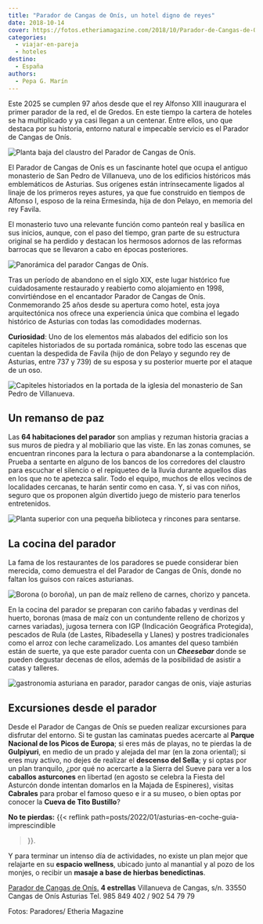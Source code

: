 ```yaml
---
title: "Parador de Cangas de Onís, un hotel digno de reyes"
date: 2018-10-14
cover: https://fotos.etheriamagazine.com/2018/10/Parador-de-Cangas-de-Onis-portada.jpg
categories: 
  - viajar-en-pareja
  - hoteles
destino: 
  - España
authors: 
  - Pepa G. Marín
---
```


Este 2025 se cumplen 97 años desde que el rey Alfonso XIII inaugurara el primer parador 
de la red, el de Gredos. En este tiempo la cartera de hoteles se ha multiplicado y ya 
casi llegan a un centenar. Entre ellos, uno que destaca por su historia, entorno natural 
e impecable servicio es el Parador de Cangas de Onís. 

![Planta baja del claustro del Parador de Cangas de Onís.](https://fotos.etheriamagazine.com/2018/10/Parador-de-Cangas-de-Onis-claustro.jpg "Planta baja del claustro del Parador de Cangas de Onís.")

El Parador de Cangas de Onís es un fascinante hotel que ocupa el antiguo monasterio de 
San Pedro de Villanueva, uno de los edificios históricos más emblemáticos de Asturias. 
Sus orígenes están intrínsecamente ligados al linaje de los primeros reyes astures, ya 
que fue construido en tiempos de Alfonso I, esposo de la reina Ermesinda, hija de don 
Pelayo, en memoria del rey Favila. 

El monasterio tuvo una relevante función como panteón real y basílica en sus inicios, 
aunque, con el paso del tiempo, gran parte de su estructura original se ha perdido y 
destacan los hermosos adornos de las reformas barrocas que se llevaron a cabo en épocas 
posteriores. 

![Panorámica del parador Cangas de Onís.](https://fotos.etheriamagazine.com/2018/10/Parador-de-Cangas-de-Onis-panoramica.jpg "Panorámica del parador Cangas de Onís.")

Tras un período de abandono en el siglo XIX, este lugar histórico fue cuidadosamente 
restaurado y reabierto como alojamiento en 1998, convirtiéndose en el encantador Parador 
de Cangas de Onís. Conmemorando 25 años desde su apertura como hotel, esta joya 
arquitectónica nos ofrece una experiencia única que combina el legado histórico de 
Asturias con todas las comodidades modernas. 

**Curiosidad**: Uno de los elementos más alabados del edificio son los capiteles 
historiados de su portada románica, sobre todo las escenas que cuentan la despedida de 
Favila (hijo de don Pelayo y segundo rey de Asturias, entre 737 y 739) de su esposa y su 
posterior muerte por el ataque de un oso. 

![Capiteles historiados en la portada de la iglesia del monasterio de San Pedro de Villanueva.](https://fotos.etheriamagazine.com/2018/10/Parador-cangas-onis-detalle-capiteles-favila.jpg "Capiteles historiados en la portada de la iglesia del monasterio de San Pedro de Villanueva.")

## Un remanso de paz

Las **64 habitaciones del parador** son amplias y rezuman historia gracias a sus muros 
de piedra y al mobiliario que las viste. En las zonas comunes, se encuentran rincones 
para la lectura o para abandonarse a la contemplación. Prueba a sentarte en alguno de 
los bancos de los corredores del claustro para escuchar el silencio o el repiqueteo de 
la lluvia durante aquellos días en los que no te apetezca salir. Todo el equipo, muchos 
de ellos vecinos de localidades cercanas, te harán sentir como en casa. Y, si vas con 
niños, seguro que os proponen algún divertido juego de misterio para tenerlos 
entretenidos. 

![Planta superior con una pequeña biblioteca y rincones para sentarse.](https://fotos.etheriamagazine.com/2018/10/Parador-de-Cangas-de-Onis-planta-superior.jpg "Planta superior con una pequeña biblioteca y rincones para sentarse.")

## La cocina del parador

La fama de los restaurantes de los paradores se puede considerar bien merecida, como 
demuestra el del Parador de Cangas de Onís, donde no faltan los guisos con raíces 
asturianas. 

![Borona (o boroña), un pan de maíz relleno de carnes, chorizo y panceta.](https://fotos.etheriamagazine.com/2018/10/Azucena-sanchez-borona-parador.jpg "Borona (o boroña), un pan de maíz relleno de carnes, chorizo y panceta.")

En la cocina del parador se preparan con cariño fabadas y verdinas del huerto, boronas 
(masa de maíz con un contundente relleno de chorizos y carnes variadas), jugosa ternera 
con IGP (Indicación Geográfica Protegida), pescados de Rula (de Lastes, Ribadesella y 
Llanes) y postres tradicionales como el arroz con leche caramelizado. Los amantes del 
queso también están de suerte, ya que este parador cuenta con un **_Cheesebar_** donde 
se pueden degustar decenas de ellos, además de la posibilidad de asistir a catas y 
talleres. 

![gastronomia asturiana en parador, parador cangas de onis, viaje asturias](https://fotos.etheriamagazine.com/2018/10/Parador-de-Cangas-de-Onis-restaurante.jpg "Arroz con leche caramelizado, fabada asturiana, tronco de solomillo ibérico con salsa de queso.")

## Excursiones desde el parador

Desde el Parador de Cangas de Onís se pueden realizar excursiones para disfrutar del 
entorno. Si te gustan las caminatas puedes acercarte al **Parque Nacional de los Picos 
de Europa**; si eres más de playas, no te pierdas la de **Gulpiyuri**, en medio de un 
prado y alejada del mar (en la zona oriental); si eres muy activo, no dejes de realizar 
el **descenso del Sella**; y si optas por un plan tranquilo, ¿por qué no acercarte a la 
Sierra del Sueve para ver a los **caballos asturcones** en libertad (en agosto se 
celebra la Fiesta del Asturcón donde intentan domarlos en la Majada de Espineres), 
visitas **Cabrales** para probar el famoso queso e ir a su museo, o bien optas por 
conocer la **Cueva de Tito Bustillo**? 

**No te pierdas:** {{< reflink path=posts/2022/01/asturias-en-coche-guia-imprescindible 
>}}. 

Y para terminar un intenso día de actividades, no existe un plan mejor que relajarte en 
su **espacio wellness**, ubicado junto al manantial y al pozo de los monjes, o recibir 
un **masaje a base de hierbas benedictinas**. 

[Parador de Cangas de Onís.](https://paradores.es/es/parador-de-cangas-de-onis) **4 
estrellas** Villanueva de Cangas, s/n. 33550 Cangas de Onís Asturias Tel. 985 849 402 / 
902 54 79 79 

Fotos: Paradores/ Etheria Magazine
